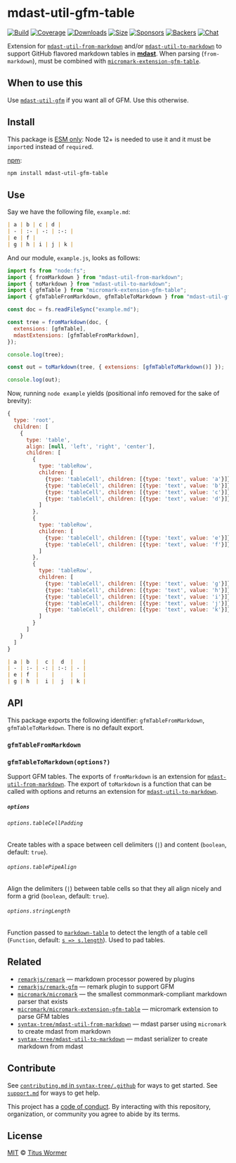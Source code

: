 # mdast-util-gfm-table

[![Build][build-badge]][build] [![Coverage][coverage-badge]][coverage]
[![Downloads][downloads-badge]][downloads] [![Size][size-badge]][size]
[![Sponsors][sponsors-badge]][collective]
[![Backers][backers-badge]][collective] [![Chat][chat-badge]][chat]

Extension for [`mdast-util-from-markdown`][from-markdown] and/or
[`mdast-util-to-markdown`][to-markdown] to support GitHub flavored markdown
tables in **[mdast][mdast]**. When parsing (`from-markdown`), must be combined
with [`micromark-extension-gfm-table`][extension].

## When to use this

Use [`mdast-util-gfm`][mdast-util-gfm] if you want all of GFM. Use this
otherwise.

## Install

This package is
[ESM only](https://gist.github.com/sindresorhus/a39789f98801d908bbc7ff3ecc99d99c):
Node 12+ is needed to use it and it must be `import`ed instead of `require`d.

[npm][npm]:

```sh
npm install mdast-util-gfm-table
```

## Use

Say we have the following file, `example.md`:

```markdown
| a | b | c | d |
| - | :- | -: | :-: |
| e | f |
| g | h | i | j | k |
```

And our module, `example.js`, looks as follows:

```js
import fs from "node:fs";
import { fromMarkdown } from "mdast-util-from-markdown";
import { toMarkdown } from "mdast-util-to-markdown";
import { gfmTable } from "micromark-extension-gfm-table";
import { gfmTableFromMarkdown, gfmTableToMarkdown } from "mdast-util-gfm-table";

const doc = fs.readFileSync("example.md");

const tree = fromMarkdown(doc, {
  extensions: [gfmTable],
  mdastExtensions: [gfmTableFromMarkdown],
});

console.log(tree);

const out = toMarkdown(tree, { extensions: [gfmTableToMarkdown()] });

console.log(out);
```

Now, running `node example` yields (positional info removed for the sake of
brevity):

```js
{
  type: 'root',
  children: [
    {
      type: 'table',
      align: [null, 'left', 'right', 'center'],
      children: [
        {
          type: 'tableRow',
          children: [
            {type: 'tableCell', children: [{type: 'text', value: 'a'}]},
            {type: 'tableCell', children: [{type: 'text', value: 'b'}]},
            {type: 'tableCell', children: [{type: 'text', value: 'c'}]},
            {type: 'tableCell', children: [{type: 'text', value: 'd'}]}
          ]
        },
        {
          type: 'tableRow',
          children: [
            {type: 'tableCell', children: [{type: 'text', value: 'e'}]},
            {type: 'tableCell', children: [{type: 'text', value: 'f'}]}
          ]
        },
        {
          type: 'tableRow',
          children: [
            {type: 'tableCell', children: [{type: 'text', value: 'g'}]},
            {type: 'tableCell', children: [{type: 'text', value: 'h'}]},
            {type: 'tableCell', children: [{type: 'text', value: 'i'}]},
            {type: 'tableCell', children: [{type: 'text', value: 'j'}]},
            {type: 'tableCell', children: [{type: 'text', value: 'k'}]}
          ]
        }
      ]
    }
  ]
}
```

```markdown
| a | b  |  c |  d  |   |
| - | :- | -: | :-: | - |
| e | f  |    |     |   |
| g | h  |  i |  j  | k |
```

## API

This package exports the following identifier: `gfmTableFromMarkdown`,
`gfmTableToMarkdown`. There is no default export.

### `gfmTableFromMarkdown`

### `gfmTableToMarkdown(options?)`

Support GFM tables. The exports of `fromMarkdown` is an extension for
[`mdast-util-from-markdown`][from-markdown]. The export of `toMarkdown` is a
function that can be called with options and returns an extension for
[`mdast-util-to-markdown`][to-markdown].

##### `options`

###### `options.tableCellPadding`

Create tables with a space between cell delimiters (`|`) and content (`boolean`,
default: `true`).

###### `options.tablePipeAlign`

Align the delimiters (`|`) between table cells so that they all align nicely and
form a grid (`boolean`, default: `true`).

###### `options.stringLength`

Function passed to [`markdown-table`][markdown-table] to detect the length of a
table cell (`Function`, default: [`s => s.length`][string-length]). Used to pad
tables.

## Related

- [`remarkjs/remark`][remark] — markdown processor powered by plugins
- [`remarkjs/remark-gfm`][remark-gfm] — remark plugin to support GFM
- [`micromark/micromark`][micromark] — the smallest commonmark-compliant
  markdown parser that exists
- [`micromark/micromark-extension-gfm-table`][extension] — micromark extension
  to parse GFM tables
- [`syntax-tree/mdast-util-from-markdown`][from-markdown] — mdast parser using
  `micromark` to create mdast from markdown
- [`syntax-tree/mdast-util-to-markdown`][to-markdown] — mdast serializer to
  create markdown from mdast

## Contribute

See [`contributing.md` in `syntax-tree/.github`][contributing] for ways to get
started. See [`support.md`][support] for ways to get help.

This project has a [code of conduct][coc]. By interacting with this repository,
organization, or community you agree to abide by its terms.

## License

[MIT][license] © [Titus Wormer][author]

<!-- Definitions -->

[build-badge]: https://github.com/syntax-tree/mdast-util-gfm-table/workflows/main/badge.svg
[build]: https://github.com/syntax-tree/mdast-util-gfm-table/actions
[coverage-badge]: https://img.shields.io/codecov/c/github/syntax-tree/mdast-util-gfm-table.svg
[coverage]: https://codecov.io/github/syntax-tree/mdast-util-gfm-table
[downloads-badge]: https://img.shields.io/npm/dm/mdast-util-gfm-table.svg
[downloads]: https://www.npmjs.com/package/mdast-util-gfm-table
[size-badge]: https://img.shields.io/bundlephobia/minzip/mdast-util-gfm-table.svg
[size]: https://bundlephobia.com/result?p=mdast-util-gfm-table
[sponsors-badge]: https://opencollective.com/unified/sponsors/badge.svg
[backers-badge]: https://opencollective.com/unified/backers/badge.svg
[collective]: https://opencollective.com/unified
[chat-badge]: https://img.shields.io/badge/chat-discussions-success.svg
[chat]: https://github.com/syntax-tree/unist/discussions
[npm]: https://docs.npmjs.com/cli/install
[license]: license
[author]: https://wooorm.com
[contributing]: https://github.com/syntax-tree/.github/blob/HEAD/contributing.md
[support]: https://github.com/syntax-tree/.github/blob/HEAD/support.md
[coc]: https://github.com/syntax-tree/.github/blob/HEAD/code-of-conduct.md
[mdast]: https://github.com/syntax-tree/mdast
[remark]: https://github.com/remarkjs/remark
[remark-gfm]: https://github.com/remarkjs/remark-gfm
[from-markdown]: https://github.com/syntax-tree/mdast-util-from-markdown
[to-markdown]: https://github.com/syntax-tree/mdast-util-to-markdown
[micromark]: https://github.com/micromark/micromark
[extension]: https://github.com/micromark/micromark-extension-gfm-table
[markdown-table]: https://github.com/wooorm/markdown-table
[string-length]: https://github.com/wooorm/markdown-table#optionsstringlength
[mdast-util-gfm]: https://github.com/syntax-tree/mdast-util-gfm

